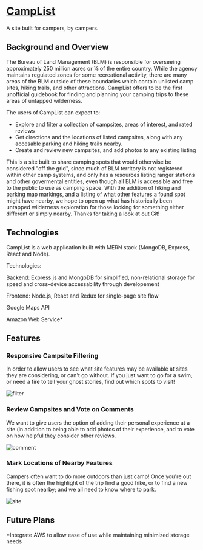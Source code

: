 # [CampList](http://camplist-mern.herokuapp.com/#/)
A site built for campers, by campers.


## Background and Overview

The Bureau of Land Management (BLM) is responsible for overseeing approximately 250 million acres or ⅛ of the entire country. While the agency maintains regulated zones for some recreational activity, there are many areas of the BLM outside of these boundaries which contain unlisted camp sites, hiking trails, and other attractions. CampList offers to be the first unofficial guidebook for finding and planning your camping trips to these areas of untapped wilderness.

The users of CampList can expect to:
* Explore and filter a collection of campsites, areas of interest, and rated reviews
* Get directions and the locations of listed campsites, along with any accesable parking and hiking trails nearby.
* Create and review new campsites, and add photos to any existing listing

This is a site built to share camping spots that would otherwise be considered "off the grid", since much of BLM territory is not registered within other camp systems, and only has a resources listing ranger stations and other govermental entities, even though all BLM is accessible and free to the public to use as camping space. With the addition of hiking and parking map markings, and a listing of what other features a found spot might have nearby, we hope to open up what has historically been untapped wilderness exploration for those looking for something either different or simply nearby. Thanks for taking a look at out Git!

## Technologies
CampList is a web application built with MERN stack (MongoDB, Express, React and Node).

Technologies:

Backend: Express.js and MongoDB for simplified, non-relational storage for speed and cross-device accessability through developement

Frontend: Node.js, React and Redux for single-page site flow

Google Maps API

Amazon Web Service*

## Features

### Responsive Campsite Filtering
In order to allow users to see what site features may be available at sites they are considering, or can't go without. If you just want to go for a swim, or need a fire to tell your ghost stories, find out which spots to visit!

![filter](frontend/public/campListFilter.gif)

### Review Campsites and Vote on Comments
We want to give users the option of adding their personal experience at a site (in addition to being able to add photos of their experience, and to vote on how helpful they consider other reviews.

![comment](frontend/public/campListComment.gif)

### Mark Locations of Nearby Features
Campers often want to do more outdoors than just camp! Once you're out there, it is often the highlight of the trip find a good hike, or to find a new fishing spot nearby; and we all need to know where to park.

![site](frontend/public/campListCreate.gif)

## Future Plans

*Integrate AWS to allow ease of use while maintaining minimized storage needs

